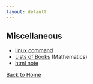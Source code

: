 ```yaml
---
layout: default
---
```


## Miscellaneous

* [linux command](misc/linuxcheatsheet.html)
* [Lists of Books](misc/books_math.html) (Mathematics)
* [html note](misc/html_note.html)



[Back to Home](./../)

